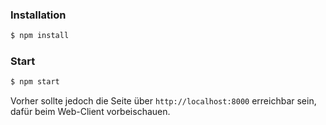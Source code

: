 ### Installation

```sh
$ npm install
```

### Start

```sh
$ npm start
```
Vorher sollte jedoch die Seite über `http://localhost:8000` erreichbar sein,
dafür beim Web-Client vorbeischauen.